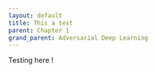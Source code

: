 ```yaml
---
layout: default
title: This a test
parent: Chapter 1
grand_parent: Adversarial Deep Learning
---
```


Testing here !
